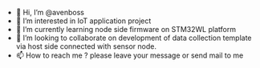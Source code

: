 - 👋 Hi, I’m @avenboss
- 👀 I’m interested in IoT application project
- 🌱 I’m currently learning node side firmware on STM32WL platform
- 💞️ I’m looking to collaborate on development of data collection template via host side connected with sensor node.
- 📫 How to reach me ? please leave your message or send mail to me

<!---
avenboss/avenboss is a ✨ special ✨ repository because its `README.md` (this file) appears on your GitHub profile.
You can click the Preview link to take a look at your changes.
--->
